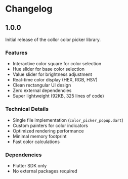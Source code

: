 # Changelog

## 1.0.0

Initial release of the collor color picker library.

### Features
- Interactive color square for color selection
- Hue slider for base color selection
- Value slider for brightness adjustment
- Real-time color display (HEX, RGB, HSV)
- Clean rectangular UI design
- Zero external dependencies
- Super lightweight (92KB, 325 lines of code)

### Technical Details
- Single file implementation (`color_picker_popup.dart`)
- Custom painters for color indicators
- Optimized rendering performance
- Minimal memory footprint
- Fast color calculations

### Dependencies
- Flutter SDK only
- No external packages required 